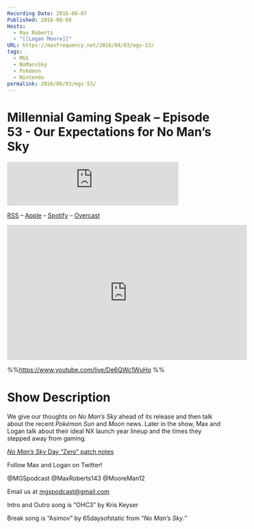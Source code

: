 ```yaml
---
Recording Date: 2016-08-07
Published: 2016-08-08
Hosts:
  - Max Roberts
  - "[[Logan Moore]]"
URL: https://maxfrequency.net/2016/08/03/mgs-53/
tags:
  - MGS
  - NoMansSky
  - Pokémon
  - Nintendo
permalink: 2016/08/03/mgs-53/
---
```

# Millennial Gaming Speak – Episode 53 - Our Expectations for No Man’s Sky

<iframe src="https://podcasters.spotify.com/pod/show/millennialgamingspeak/embed/episodes/Episode-53-Our-Expectations-for-No-Mans-Sky-e1adht2/a-a6ts44t" height="102px" width="400px" frameborder="0" scrolling="no"></iframe>

[RSS](https://anchor.fm/s/74aa3858/podcast/rss) – [Apple](https://podcasts.apple.com/us/podcast/episode-3-gdc-wrap-up/id1000915981?i=1000542222515) – [Spotify](https://open.spotify.com/episode/7wePXT4Bt22LWifVLx3n8y) – [Overcast](https://overcast.fm/+EtIgeWxEU)

<div class=iframe-container>
<iframe width="560" height="315" src="https://www.youtube-nocookie.com/embed/De6QWc1WuHo?si=SwOn-tsZwG-EYgL6" title="YouTube video player" frameborder="0" allow="accelerometer; autoplay; clipboard-write; encrypted-media; gyroscope; picture-in-picture; web-share" allowfullscreen></iframe>
</div>

%%https://www.youtube.com/live/De6QWc1WuHo %%

# Show Description

We give our thoughts on *No Man’s Sky* ahead of its release and then talk about the recent *Pokémon Sun* and *Moon* news. Later in the show, Max and Logan talk about their ideal NX launch year lineup and the times they stepped away from gaming.

[*No Man’s Sky* Day “Zero” patch notes](http://www.no-mans-sky.com/2016/08/update-1-03/)

Follow Max and Logan on Twitter!

@MGSpodcast
@MaxRoberts143
@MooreMan12

Email us at mgspodcast@gmail.com

Intro and Outro song is “OHC3” by Kris Keyser

Break song is “Asimov” by 65daysofstatic from “*No Man’s Sky*.”